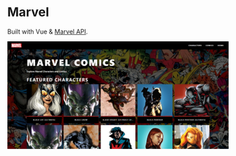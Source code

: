 # Marvel
Built with Vue & [Marvel API](https://developer.marvel.com/).

 <img src="https://raw.githubusercontent.com/AaronWLChan/marvel/main/screens/index.png"/>